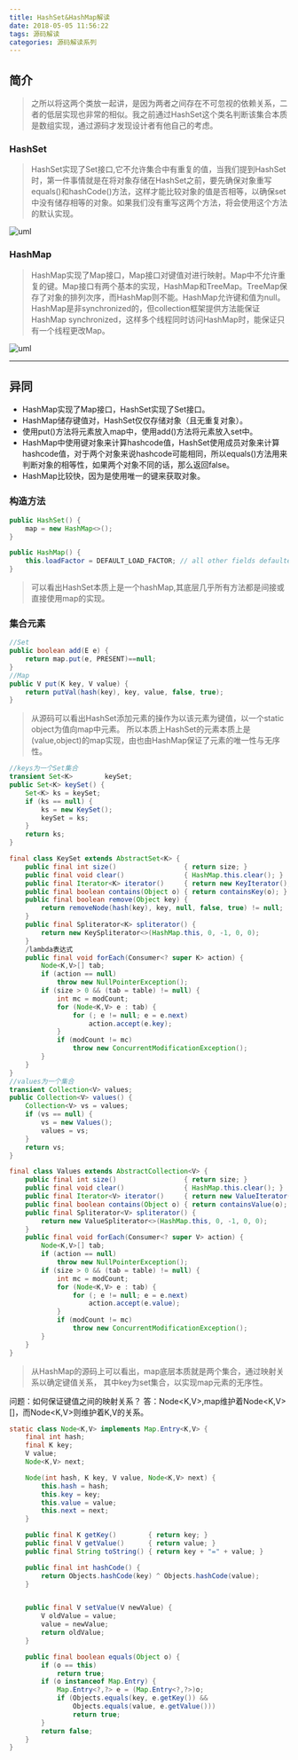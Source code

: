 ```yaml
---
title: HashSet&HashMap解读
date: 2018-05-05 11:56:22
tags: 源码解读
categories: 源码解读系列 
---
```


## 简介

> 之所以将这两个类放一起讲，是因为两者之间存在不可忽视的依赖关系，二者的低层实现也非常的相似。我之前通过HashSet这个类名判断该集合本质是数组实现，通过源码才发现设计者有他自己的考虑。

### HashSet
> HashSet实现了Set接口,它不允许集合中有重复的值，当我们提到HashSet时，第一件事情就是在将对象存储在HashSet之前，要先确保对象重写equals()和hashCode()方法，这样才能比较对象的值是否相等，以确保set中没有储存相等的对象。如果我们没有重写这两个方法，将会使用这个方法的默认实现。

![uml](https://raw.githubusercontent.com/a347807131/ms/master/collection/HashSet.png)

### HashMap
> HashMap实现了Map接口，Map接口对键值对进行映射。Map中不允许重复的键。Map接口有两个基本的实现，HashMap和TreeMap。TreeMap保存了对象的排列次序，而HashMap则不能。HashMap允许键和值为null。HashMap是非synchronized的，但collection框架提供方法能保证HashMap synchronized，这样多个线程同时访问HashMap时，能保证只有一个线程更改Map。

![uml](https://raw.githubusercontent.com/a347807131/ms/master/collection/HashMap.png)

---

## 异同

- HashMap实现了Map接口，HashSet实现了Set接口。
- HashMap储存键值对，HashSet仅仅存储对象（且无重复对象）。
- 使用put()方法将元素放入map中，使用add()方法将元素放入set中。
- HashMap中使用键对象来计算hashcode值，HashSet使用成员对象来计算hashcode值，对于两个对象来说hashcode可能相同，所以equals()方法用来判断对象的相等性，如果两个对象不同的话，那么返回false。
- HashMap比较快，因为是使用唯一的键来获取对象。

### 构造方法

```java
public HashSet() {
    map = new HashMap<>();
}

public HashMap() {
    this.loadFactor = DEFAULT_LOAD_FACTOR; // all other fields defaulted
}
```
> 可以看出HashSet本质上是一个hashMap,其底层几乎所有方法都是间接或直接使用map的实现。

### 集合元素
```java
//Set
public boolean add(E e) {
    return map.put(e, PRESENT)==null;
}
//Map
public V put(K key, V value) {
    return putVal(hash(key), key, value, false, true);
}
```
> 从源码可以看出HashSet添加元素的操作为以该元素为键值，以一个static object为值向map中元素。
  所以本质上HashSet的元素本质上是(value,object)的map实现，由也由HashMap保证了元素的唯一性与无序性。

```java
//keys为一个Set集合
transient Set<K>        keySet;
public Set<K> keySet() {
    Set<K> ks = keySet;
    if (ks == null) {
        ks = new KeySet();
        keySet = ks;
    }
    return ks;
}

final class KeySet extends AbstractSet<K> {
    public final int size()                 { return size; }
    public final void clear()               { HashMap.this.clear(); }
    public final Iterator<K> iterator()     { return new KeyIterator(); }
    public final boolean contains(Object o) { return containsKey(o); }
    public final boolean remove(Object key) {
        return removeNode(hash(key), key, null, false, true) != null;
    }
    public final Spliterator<K> spliterator() {
        return new KeySpliterator<>(HashMap.this, 0, -1, 0, 0);
    }
    /lambda表达式
    public final void forEach(Consumer<? super K> action) {
        Node<K,V>[] tab;
        if (action == null)
            throw new NullPointerException();
        if (size > 0 && (tab = table) != null) {
            int mc = modCount;
            for (Node<K,V> e : tab) {
                for (; e != null; e = e.next)
                    action.accept(e.key);
            }
            if (modCount != mc)
                throw new ConcurrentModificationException();
        }
    }
}
//values为一个集合
transient Collection<V> values;
public Collection<V> values() {
    Collection<V> vs = values;
    if (vs == null) {
        vs = new Values();
        values = vs;
    }
    return vs;
}

final class Values extends AbstractCollection<V> {
    public final int size()                 { return size; }
    public final void clear()               { HashMap.this.clear(); }
    public final Iterator<V> iterator()     { return new ValueIterator(); }
    public final boolean contains(Object o) { return containsValue(o); }
    public final Spliterator<V> spliterator() {
        return new ValueSpliterator<>(HashMap.this, 0, -1, 0, 0);
    }
    public final void forEach(Consumer<? super V> action) {
        Node<K,V>[] tab;
        if (action == null)
            throw new NullPointerException();
        if (size > 0 && (tab = table) != null) {
            int mc = modCount;
            for (Node<K,V> e : tab) {
                for (; e != null; e = e.next)
                    action.accept(e.value);
            }
            if (modCount != mc)
                throw new ConcurrentModificationException();
        }
    }
}
```
> 从HashMap的源码上可以看出，map底层本质就是两个集合，通过映射关系以确定键值关系，
  其中key为set集合，以实现map元素的无序性。
  
问题：如何保证键值之间的映射关系？
答：Node<K,V>,map维护着Node<K,V>[]，而Node<K,V>则维护着K,V的关系。
```java
static class Node<K,V> implements Map.Entry<K,V> {
    final int hash;
    final K key;
    V value;
    Node<K,V> next;

    Node(int hash, K key, V value, Node<K,V> next) {
        this.hash = hash;
        this.key = key;
        this.value = value;
        this.next = next;
    }

    public final K getKey()        { return key; }
    public final V getValue()      { return value; }
    public final String toString() { return key + "=" + value; }

    public final int hashCode() {
        return Objects.hashCode(key) ^ Objects.hashCode(value);
    }


    public final V setValue(V newValue) {
        V oldValue = value;
        value = newValue;
        return oldValue;
    }

    public final boolean equals(Object o) {
        if (o == this)
            return true;
        if (o instanceof Map.Entry) {
            Map.Entry<?,?> e = (Map.Entry<?,?>)o;
            if (Objects.equals(key, e.getKey()) &&
                Objects.equals(value, e.getValue()))
                return true;
        }
        return false;
    }
}
```